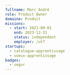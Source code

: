 ```yaml
---
fullname: Marc André
role: Product Owner
domaine: Produit
missions:
  - start: 2021-09-01
    end: 2023-12-31
    status: independent
    employer: /ut7
startups:
  - catalogue-apprentissage
  - voeux-apprentissage
badges:
  - segur
---
```


